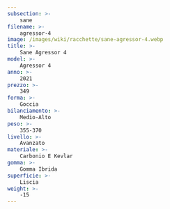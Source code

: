 ```yaml
---
subsection: >-
    sane
filename: >-
    agressor-4
image: /images/wiki/racchette/sane-agressor-4.webp
title: >-
    Sane Agressor 4
model: >-
    Agressor 4
anno: >-
    2021
prezzo: >-
    349
forma: >-
    Goccia
bilanciamento: >-
    Medio-Alto
peso: >-
    355-370
livello: >-
    Avanzato
materiale: >-
    Carbonio E Kevlar
gomma: >-
    Gomma Ibrida
superficie: >-
    Liscia
weight: >-
    -15
---
```

